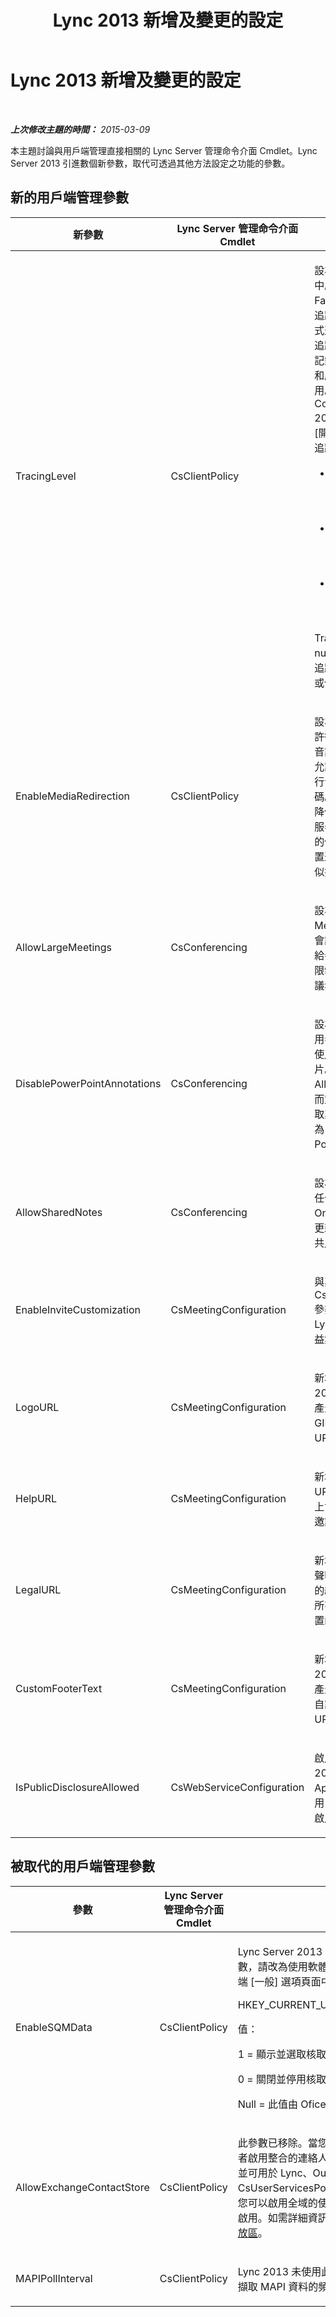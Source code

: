 ﻿---
title: Lync 2013 新增及變更的設定
TOCTitle: Lync 2013 新增及變更的設定
ms:assetid: bb13789c-7eda-461c-a387-02ea8ca4dabe
ms:mtpsurl: https://technet.microsoft.com/zh-tw/library/JJ205204(v=OCS.15)
ms:contentKeyID: 49292153
ms.date: 08/24/2015
mtps_version: v=OCS.15
ms.translationtype: HT
---

# Lync 2013 新增及變更的設定

 

_**上次修改主題的時間：** 2015-03-09_

本主題討論與用戶端管理直接相關的 Lync Server 管理命令介面 Cmdlet。Lync Server 2013 引進數個新參數，取代可透過其他方法設定之功能的參數。

## 新的用戶端管理參數


<table>
<colgroup>
<col style="width: 33%" />
<col style="width: 33%" />
<col style="width: 33%" />
</colgroup>
<thead>
<tr class="header">
<th>新參數</th>
<th>Lync Server 管理命令介面 Cmdlet</th>
<th>說明</th>
</tr>
</thead>
<tbody>
<tr class="odd">
<td><p>TracingLevel</p></td>
<td><p>CsClientPolicy</p></td>
<td><p>設為 True 時，會在 Lync 中啟用軟體追蹤; 設為 False 時，則會停用軟體追蹤。軟體追蹤包括對程式進行的所有事項 (包括追蹤 API 呼叫) 持續詳細記錄，追蹤對於開發人員和應用程式支援人員很有用。此設定等同於 Communications Server 2007 R2 群組原則設定 [開啟 Communicator 的追蹤功能]。設定如下：</p>
<ul>
<li><p>關 = 停用追蹤，且使用者無法變更此設定。</p></li>
<li><p>輕 = 執行最小追蹤，且使用者無法變更此設定。</p></li>
<li><p>開 = 執行詳細追蹤，且使用者無法變更此設定。</p></li>
</ul>
<p>TracingLevel 預設是設為 null 值。這表示執行最小追蹤，但使用者可以啟用或停用此最小追蹤。</p></td>
</tr>
<tr class="even">
<td><p>EnableMediaRedirection</p></td>
<td><p>CsClientPolicy</p></td>
<td><p>設為 True ($True) 時，允許從其他網路流量區隔開音訊和視訊資料流，進而允許用戶端裝置在本機執行音訊和視訊的編碼和解碼。媒體重新導向通常可降低頻寬使用量、提高伺服器延展性，以及更理想的使用者經驗 (相較於裝置遠端或轉碼器壓縮等類似技術)。</p></td>
</tr>
<tr class="odd">
<td><p>AllowLargeMeetings</p></td>
<td><p>CsConferencing</p></td>
<td><p>設為 True 時，所有 Lync Meeting 都將視同「大型會議」。大型會議會對傳送給參與者的通知數目設有限制，此外預設傳輸的會議名冊大小也有限制。</p></td>
</tr>
<tr class="even">
<td><p>DisablePowerPointAnnotations</p></td>
<td><p>CsConferencing</p></td>
<td><p>設為 True ($True) 時，使用者無法新增註釋至會議使用的 PowerPoint 投影片。不過 (依 AllowAnnotations 屬性值而定)，使用者仍然可以存取其他白板功能。預設值為 False，代表允許新增 PowerPoint 註釋。</p></td>
</tr>
<tr class="odd">
<td><p>AllowSharedNotes</p></td>
<td><p>CsConferencing</p></td>
<td><p>設為 True (預設值) 時，任何連結到會議的開啟 OneNote 筆記本都會自動更新會議參與者和會議中共用內容等詳細資訊。</p></td>
</tr>
<tr class="even">
<td><p>EnableInviteCustomization</p></td>
<td><p>CsMeetingConfiguration</p></td>
<td><p>與其他新 CsMeetingConfiguration 參數一起使用，可自訂 Lync 2013 的線上會議增益集所產生的會議邀請。</p></td>
</tr>
<tr class="odd">
<td><p>LogoURL</p></td>
<td><p>CsMeetingConfiguration</p></td>
<td><p>新增組織標誌至 Lync 2013 的線上會議增益集產生的所有邀請。請指定 GIF 或 JPG 影像的 URL。</p></td>
</tr>
<tr class="even">
<td><p>HelpURL</p></td>
<td><p>CsMeetingConfiguration</p></td>
<td><p>新增組織的說明或支援 URL 至 Lync 2013 的線上會議增益集產生的所有邀請。</p></td>
</tr>
<tr class="odd">
<td><p>LegalURL</p></td>
<td><p>CsMeetingConfiguration</p></td>
<td><p>新增法律聲明文字或免責聲明文字至 Lync 2013 的線上會議增益集產生的所有邀請。請指定文字位置的 URL。</p></td>
</tr>
<tr class="even">
<td><p>CustomFooterText</p></td>
<td><p>CsMeetingConfiguration</p></td>
<td><p>新增自訂頁尾至 Lync 2013 的線上會議增益集產生的所有邀請。請指定自訂頁尾文字位置的 URL。</p></td>
</tr>
<tr class="odd">
<td><p>IsPublicDisclosureAllowed</p></td>
<td><p>CsWebServiceConfiguration</p></td>
<td><p>啟用 Lync Web App 的新 2013 版本。Lync Web App 的新版本預設不會啟用，且必須由系統管理員啟用。</p></td>
</tr>
</tbody>
</table>


## 被取代的用戶端管理參數


<table>
<colgroup>
<col style="width: 33%" />
<col style="width: 33%" />
<col style="width: 33%" />
</colgroup>
<thead>
<tr class="header">
<th>參數</th>
<th>Lync Server 管理命令介面 Cmdlet</th>
<th>說明</th>
</tr>
</thead>
<tbody>
<tr class="odd">
<td><p>EnableSQMData</p></td>
<td><p>CsClientPolicy</p></td>
<td><p>Lync Server 2013 已移除 Set-CSClientPolicy Cmdlet 的 EnableSQMData 參數，請改為使用軟體品質管理 (SQM) 資料的共用群組原則設定，來決定 Lync 用戶端 [一般] 選項頁面中 [客戶經驗改進] 選項的使用者介面：</p>
<p>HKEY_CURRENT_USER\Software\Policies\Microsoft\Office\Common\QMEnable</p>
<p>值：</p>
<p>1 = 顯示並選取核取方塊 (使用者可以清除核取方塊)</p>
<p>0 = 關閉並停用核取方塊 (使用者無法覆寫)</p>
<p>Null = 此值由 Ofice 設定決定，並顯示核取方塊給使用者以供設定</p></td>
</tr>
<tr class="even">
<td><p>AllowExchangeContactStore</p></td>
<td><p>CsClientPolicy</p></td>
<td><p>此參數已移除。當您部署 Lync Server 2013 並發行拓撲時，現在預設會為所有使用者啟用整合的連絡人存放區。這表示使用者的所有連絡人都保存在 Exchange 中，並可用於 Lync、Outlook 及 Outlook Web Access。您可使用 Set-CsUserServicesPolicy Cmdlet 來自訂哪些使用者可以使用整合的連絡人存放區。您可以啟用全域的使用者、依網站啟用、依租用戶啟用，也可以依個人或個人群組來啟用。如需詳細資訊，請參閱 <a href="lync-server-2013-enable-users-for-unified-contact-store.md">在 Lync Server 2013 中為使用者啟用整合連絡人存放區</a>。</p></td>
</tr>
<tr class="odd">
<td><p>MAPIPollInterval</p></td>
<td><p>CsClientPolicy</p></td>
<td><p>Lync 2013 未使用此參數。在舊版中，此參數指定用戶端從 Exchange 公用資料夾擷取 MAPI 資料的頻率</p></td>
</tr>
</tbody>
</table>

